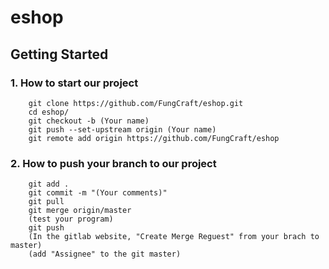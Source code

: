 # eshop

## Getting Started

### 1. How to start our project 
```
    git clone https://github.com/FungCraft/eshop.git
    cd eshop/
    git checkout -b (Your name)
    git push --set-upstream origin (Your name)
    git remote add origin https://github.com/FungCraft/eshop
```

### 2. How to push your branch to our project 
```
    git add .
    git commit -m "(Your comments)"
    git pull
    git merge origin/master
    (test your program)
    git push
    (In the gitlab website, "Create Merge Reguest" from your brach to master)
    (add "Assignee" to the git master)
```
